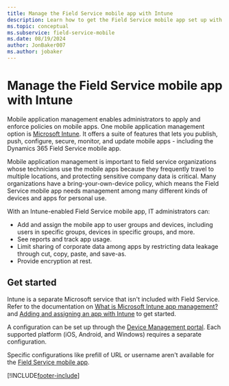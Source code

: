 ```yaml
---
title: Manage the Field Service mobile app with Intune
description: Learn how to get the Field Service mobile app set up with Microsoft Intune.
ms.topic: conceptual
ms.subservice: field-service-mobile
ms.date: 08/19/2024
author: JonBaker007
ms.author: jobaker
---
```


# Manage the Field Service mobile app with Intune

Mobile application management enables administrators to apply and enforce policies on mobile apps. One mobile application management option is [Microsoft Intune](/intune/apps/app-management). It offers a suite of features that lets you publish, push, configure, secure, monitor, and update mobile apps - including the Dynamics 365 Field Service mobile app.

Mobile application management is important to field service organizations whose technicians use the mobile apps because they frequently travel to multiple locations, and protecting sensitive company data is critical. Many organizations have a bring-your-own-device policy, which means the Field Service mobile app needs management among many different kinds of devices and apps for personal use.

With an Intune-enabled Field Service mobile app, IT administrators can:

- Add and assign the mobile app to user groups and devices, including users in specific groups, devices in specific groups, and more.
- See reports and track app usage.
- Limit sharing of corporate data among apps by restricting data leakage through cut, copy, paste, and save-as.
- Provide encryption at rest.

## Get started

Intune is a separate Microsoft service that isn't included with Field Service. Refer to the documentation on [What is Microsoft Intune app management?](/intune/apps/app-management) and [Adding and assigning an app with Intune](/intune/apps/quickstart-add-assign-app) to get started.

A configuration can be set up through the [Device Management portal](https://devicemanagement.microsoft.com/). Each supported platform (iOS, Android, and Windows) requires a separate configuration.

Specific configurations like prefill of URL or username aren't available for the [Field Service mobile app](overview.md).

[!INCLUDE[footer-include](../../includes/footer-banner.md)]
